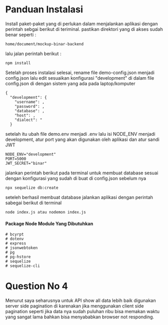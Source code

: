 # Panduan Instalasi

Install paket-paket yang di perlukan dalam menjalankan aplikasi dengan perintah sebgai berikut di teriminal.
pastikan direktori yang di akses sudah benar seperti :
```
home/document/mockup-binar-backend
```
lalu jalan perintah berikut :

```
npm install
```

Setelah proses instalasi selesai, rename file demo-config.json menjadi config.json
lalu edit sesuaikan konfigurasi "development" di dalam file config.json di dengan sistem yang ada pada laptop/komputer

```
{
  "development": {
    "username": ,
    "password": ,
    "database": ,
    "host": ,
    "dialect": "
  }
```

setelah itu ubah file demo.env menjadi .env lalu isi NODE_ENV menjadi development, atur port yang akan digunakan oleh aplikasi dan atur sandi JWT

```
NODE_ENV="development"
PORT=5000
JWT_SECRET="binar"
```

jalankan perintah berikut pada terminal untuk membuat database sesuai dengan konfigurasi yang sudah di buat di config.json sebelum nya 

```
npx sequelize db:create
```

seteleh berhasil membuat database jalankan aplikasi dengan perintah sabegai berikut di terminal
```
node index.js atau nodemon index.js
```

#### Package Node Module Yang Dibutuhkan

```
# bcyrpt
# dotenv
# express
# jsonwebtoken
# pg
# pg-hstore
# sequelize
# sequelize-cli
```

# Question No 4

Menurut saya seharusnya untuk API show all data lebih baik digunakan server side pagination di karenakan jika menggunakan client side pagination seperti jika data nya sudah puluhan ribu bisa memakan waktu yang sangat lama bahkan bisa menyababkan browser not responding.
